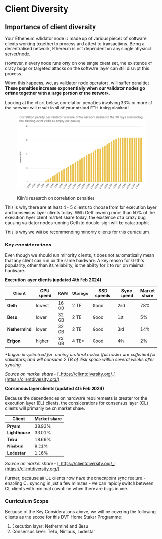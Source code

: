 # Client Diversity

## Importance of client diversity

Your Ethereum validator node is made up of various pieces of software clients working together to process and attest to transactions. Being a decentralised network, Ethereum is not dependent on any single physical server/node.

However, if every node runs only on one single client set, the existence of crazy bugs or targeted attacks on the software layer can still disrupt this process.

When this happens, we, as validator node operators, will suffer penalties. **These penalties increase exponentially when our validator nodes go offline together with a large portion of the network.**

Looking at the chart below, correlation penalties involving 33% or more of the network will result in all of your staked ETH being slashed!

<figure><img src=".gitbook/assets/image (18) (1).png" alt=""><figcaption><p>Kiln's research on correlation penalties</p></figcaption></figure>

This is why there are at least 4 - 5 clients to choose from for execution layer and consensus layer clients today. With Geth owning more than 50% of the execution layer client market share today, the existence of a crazy bug causing validator nodes running Geth to double-sign will be catastrophic.

This is why we will be recommending minority clients for this curriculum.

### Key considerations <a href="#key-considerations" id="key-considerations"></a>

Even though we should run minority clients, it does not automatically mean that any client can run on the same hardware. A key reason for Geth's popularity, other than its reliability, is the ability for it to run on minimal hardware.

**Execution layer clients (updated 4th Feb 2024)**

<table><thead><tr><th>Client</th><th width="118">CPU speed</th><th>RAM</th><th>Storage</th><th width="130">SSD speeds</th><th width="129">Sync speed</th><th>Market share</th></tr></thead><tbody><tr><td><strong>Geth</strong></td><td>lowest</td><td>16 GB</td><td>2 TB</td><td>Good</td><td>2nd</td><td>78%</td></tr><tr><td><strong>Besu</strong></td><td>lower</td><td>32 GB</td><td>2 TB</td><td>Good</td><td>1st</td><td>5%</td></tr><tr><td><strong>Nethermind</strong></td><td>lower</td><td>32 GB</td><td>2 TB</td><td>Good</td><td>3rd</td><td>14%</td></tr><tr><td><strong>Erigon</strong></td><td>higher</td><td>32 GB</td><td>4 TB*</td><td>Good</td><td>4th</td><td>2%</td></tr></tbody></table>

_\*Erigon is optimised for running archival nodes (full nodes are sufficient for validators) and will consume 2 TB of disk space within several weeks after syncing._

_Source on market share -_ [_https://clientdiversity.org/_](https://clientdiversity.org/)

**Consensus layer clients (updated 4th Feb 2024)**

Because the dependencies on hardware requirements is greater for the execution layer (EL) clients, the considerations for consensus layer (CL) clients will primarily be on market share.

| Client         | Market share |
| -------------- | ------------ |
| **Prysm**      | 38.93%       |
| **Lighthouse** | 33.01%       |
| **Teku**       | 18.69%       |
| **Nimbus**     | 8.21%        |
| **Lodestar**   | 1.16%        |

_Source on market share -_ [_https://clientdiversity.org/_](https://clientdiversity.org/)

Further, because all CL clients now have the checkpoint sync feature - enabling CL syncing in just a few minutes - we can rapidly switch between CL clients with minimal downtime when there are bugs in one.

### Curriculum Scope <a href="#curriculum-scope" id="curriculum-scope"></a>

Because of the Key Considerations above, we will be covering the following clients as the scope for this DVT Home Staker Programme:

1. Execution layer: Nethermind and Besu
2. Consensus layer: Teku, Nimbus, Lodestar

